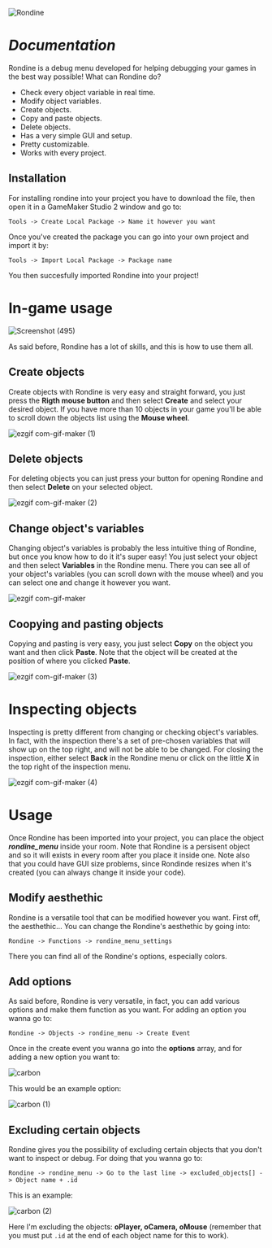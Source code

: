 
![Rondine](https://user-images.githubusercontent.com/87675824/178853557-3705e67a-140e-40d6-8a2c-0d235d8df481.png)

# ***Documentation***

Rondine is a debug menu developed for helping debugging your games in the best way possible! 
What can Rondine do?

- Check every object variable in real time.
- Modify object variables.
- Create objects.
- Copy and paste objects.
- Delete objects.
- Has a very simple GUI and setup.
- Pretty customizable.
- Works with every project.


## Installation

For installing rondine into your project you have to download the file, then open it in a GameMaker Studio 2 window and go to:

```Tools -> Create Local Package -> Name it however you want```

Once you've created the package you can go into your own project and import it by:

```Tools -> Import Local Package -> Package name```

You then succesfully imported Rondine into your project!

# **In-game usage**

![Screenshot (495)](https://user-images.githubusercontent.com/87675824/178866714-4480bb54-bff3-4c38-9dce-cf13d9e53c35.png)

As said before, Rondine has a lot of skills, and this is how to use them all.

## Create objects
Create objects with Rondine is very easy and straight forward, you just press the **Rigth mouse button** and then select **Create** and select
your desired object.
If you have more than 10 objects in your game you'll be able to scroll down the objects list using the **Mouse wheel**.

![ezgif com-gif-maker (1)](https://user-images.githubusercontent.com/87675824/178868522-b16be3f1-1362-48d1-b053-8523a6bbc1b3.gif)

## Delete objects
For deleting objects you can just press your button for opening Rondine and then select **Delete** on your selected object.

![ezgif com-gif-maker (2)](https://user-images.githubusercontent.com/87675824/178868893-daaba9b9-93d7-45dc-9712-11a3b4163e56.gif)

## Change object's variables
Changing object's variables is probably the less intuitive thing of Rondine, but once you know how to do it it's super easy!
You just select your object and then select **Variables** in the Rondine menu.
There you can see all of your object's variables (you can scroll down with the mouse wheel) and you can select one and change it 
however you want.

![ezgif com-gif-maker](https://user-images.githubusercontent.com/87675824/178868270-5687d5d8-ef36-4916-aa36-eff4f3ff707f.gif)

## Coopying and pasting objects
Copying and pasting is very easy, you just select **Copy** on the object you want and then click **Paste**.
Note that the object will be created at the position of where you clicked **Paste**.

![ezgif com-gif-maker (3)](https://user-images.githubusercontent.com/87675824/178869332-842b8034-5c34-46bd-bdab-3768c9d3a21b.gif)

# Inspecting objects
Inspecting is pretty different from changing or checking object's variables.
In fact, with the inspection there's a set of pre-chosen variables that will show up on the top right, and will not be able to be changed.
For closing the inspection, either select **Back** in the Rondine menu or click on the little **X** in the top right of the inspection menu.

![ezgif com-gif-maker (4)](https://user-images.githubusercontent.com/87675824/178872278-1559b84b-ef87-4c0b-a68e-e8ea0667f5c0.gif)

# **Usage**
Once Rondine has been imported into your project, you can place the object ***rondine_menu*** inside your room.
Note that Rondine is a persisent object and so it will exists in every room after you place it inside one.
Note also that you could have GUI size problems, since Rondinde resizes when it's created (you can always change it inside your code).

## Modify aesthethic
Rondine is a versatile tool that can be modified however you want.
First off, the aesthethic... You can change the Rondine's aesthethic by going into:

```Rondine -> Functions -> rondine_menu_settings```

There you can find all of the Rondine's options, especially colors.

## Add options
As said before, Rondine is very versatile, in fact, you can add various options and make them function as you want.
For adding an option you wanna go to:

```Rondine -> Objects -> rondine_menu -> Create Event```

Once in the create event you wanna go into the **options** array, and for adding a new option you want to:

![carbon](https://user-images.githubusercontent.com/87675824/178851638-0165cb94-1e26-4bdd-b8e6-4e123434404d.png)

This would be an example option:

![carbon (1)](https://user-images.githubusercontent.com/87675824/178851856-66fa8097-1ef0-4529-913a-e5ae8187f39e.png)


## Excluding certain objects
Rondine gives you the possibility of excluding certain objects that you don't want to inspect or debug.
For doing that you wanna go to:

```Rondine -> rondine_menu -> Go to the last line -> excluded_objects[] -> Object name + .id```

This is an example:

![carbon (2)](https://user-images.githubusercontent.com/87675824/178852721-542c84bb-72d3-42d2-8dbd-bd36b0f424c4.png)

Here I'm excluding the objects: **oPlayer, oCamera, oMouse** (remember that you must put ``.id`` at the end of each object name for this to work). 
